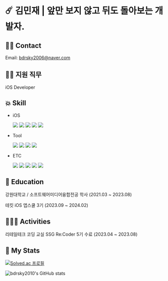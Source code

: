 # ☄️ 김민재 | 앞만 보지 않고 뒤도 돌아보는 개발자.

## 🤳🏼 Contact
  Email: bdrsky2006@naver.com

## 🙋🏻 지원 직무
  iOS Developer

## 💥 Skill
  * iOS

    <img src="https://img.shields.io/badge/Swift-F05138?style=plastic&logo=swift&logoColor=white"> <img src="https://img.shields.io/badge/UIkit-2396F3?style=plastic&logo=uikit&logoColor=white"> <img src="https://img.shields.io/badge/SwiftUI-F05138?style=plastic&logo=swift&logoColor=white"> <img src="https://img.shields.io/badge/Combine-F05138?style=plastic&logo=swift&logoColor=white"> <img src="https://img.shields.io/badge/ReactiveX-B7178C?style=plastic&logo=reactivex&logoColor=white">
    
  * Tool
    
    <img src="https://img.shields.io/badge/Figma-F24E1E?style=plastic&logo=figma&logoColor=white">
    <img src="https://img.shields.io/badge/Firebase-FFCA28?style=plastic&logo=firebase&logoColor=white">
    <img src="https://img.shields.io/badge/git-F05032?style=plastic&logo=git&logoColor=white"> <img src="https://img.shields.io/badge/github-181717?style=plastic&logo=github&logoColor=white">  
  * ETC
  
    <img src="https://img.shields.io/badge/C-A8B9CC?style=plastic&logo=c%2B%2B&logoColor=white">
    <img src="https://img.shields.io/badge/C++-00599C?style=plastic&logo=cplusplus&logoColor=white">
    <img src="https://img.shields.io/badge/JAVA-007396?style=plastic&logo=java&logoColor=white">
    <img src="https://img.shields.io/badge/JavaScript-F7DF1E?style=plastic&logo=javascript&logoColor=white">
    <img src="https://img.shields.io/badge/Python-3776AB?style=plastic&logo=python&logoColor=white">

## 🏫 Education
  강원대학교 / 소프트웨어미디어융합전공 학사 (2021.03 ~ 2023.08)


  테킷 iOS 앱스쿨 3기 (2023.09 ~ 2024.02)


## 🧑🏻‍🏫 Activities
  리테일테크 코딩 교실 SSG Re:Coder 5기 수료 (2023.04 ~ 2023.08)


## 💼 My Stats
[![Solved.ac 프로필](http://mazassumnida.wtf/api/generate_badge?boj=bdrsky2010)](https://solved.ac/bdrsky2010/)

![bdrsky2010's GitHub stats](https://github-readme-stats.vercel.app/api?username=bdrsky2010&theme=transparent&show_icons=true)

